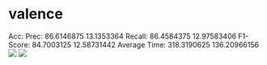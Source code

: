 # valence
Acc: 
Prec: 86.6146875 13.1353364
Recall: 86.4584375 12.97583406
F1-Score: 84.7003125 12.58731442
Average Time: 318.3190625 136.20966156
<img src="https://render.githubusercontent.com/render/math?math=86.171875 \pm 7.042959">
<img src="https://render.githubusercontent.com/render/math?math=x_{1,2} = \frac{-b \pm \sqrt{b^2-4ac}}{2b}">
